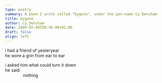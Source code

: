 ```yaml
---
type: poetry
summary: A poem I wrote called "bygone", under the pen-name Cy Densham.
title: bygone
author: Cy Densham
date: 2009-05-08T08:56:00+01:00
draft: false
align: left
---
```

i had a friend of yesteryear\
he wore a grin from ear to ear

i asked him what could turn it down\
he said\
&nbsp;&nbsp;&nbsp;&nbsp;&nbsp;&nbsp;&nbsp;&nbsp;&nbsp;&nbsp;&nbsp;&nbsp;&nbsp;&nbsp;&nbsp;nothing
